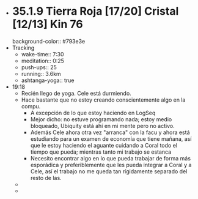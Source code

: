 - # 35.1.9 Tierra Roja [17/20] Cristal [12/13] Kin 76
  background-color:: #793e3e
- Tracking
	- wake-time:: 7:30
	- meditation:: 0:25
	- push-ups:: 25
	- running:: 3.6km
	- ashtanga-yoga:: true
- 19:18
	- Recién llego de yoga. Cele está durmiendo.
	- Hace bastante que no estoy creando conscientemente algo en la compu.
		- A excepción de lo que estoy haciendo en LogSeq
		- Mejor dicho: no estuve programando nada; estoy medio bloqueado, Ubiquity está ahí en mi mente pero no activo.
		- Además Cele ahora otra vez "arranca" con la facu y ahora está estudiando para un examen de economía que tiene mañana, así que le estoy haciendo el aguante cuidando a Coral todo el tiempo que pueda; mientras tanto mi trabajo se estanca
		- Necesito encontrar algo en lo que pueda trabajar de forma más esporádica y preferiblemente que les pueda integrar a Coral y a Cele, así el trabajo no me queda tan rígidamente separado del resto de las.
	-
	-